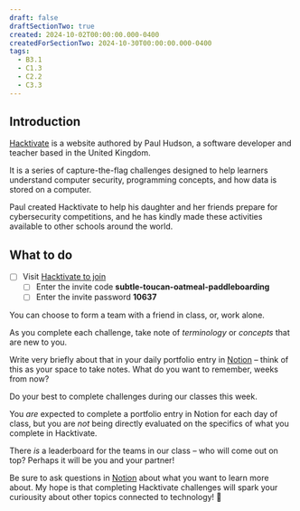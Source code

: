 ```yaml
---
draft: false
draftSectionTwo: true
created: 2024-10-02T00:00:00.000-0400
createdForSectionTwo: 2024-10-30T00:00:00.000-0400
tags:
  - B3.1
  - C1.3
  - C2.2
  - C3.3
---
```

## Introduction

[Hacktivate](https://www.hacktivate.io) is a website authored by Paul Hudson, a software developer and teacher based in the United Kingdom.

It is a series of capture-the-flag challenges designed to help learners understand computer security, programming concepts, and how data is stored on a computer.

Paul created Hacktivate to help his daughter and her friends prepare for cybersecurity competitions, and he has kindly made these activities available to other schools around the world.

## What to do

- [ ] Visit [Hacktivate to join](https://www.hacktivate.io/join)
	- [ ] Enter the invite code **subtle-toucan-oatmeal-paddleboarding**
	- [ ] Enter the invite password **10637**

You can choose to form a team with a friend in class, or, work alone.

As you complete each challenge, take note of *terminology* or *concepts* that are new to you.

Write very briefly about that in your daily portfolio entry in [Notion](https://notion.so) – think of this as your space to take notes. What do you want to remember, weeks from now?

Do your best to complete challenges during our classes this week.

You *are* expected to complete a portfolio entry in Notion for each day of class, but you are *not* being directly evaluated on the specifics of what you complete in Hacktivate.

There *is* a leaderboard for the teams in our class – who will come out on top? Perhaps it will be you and your partner!

Be sure to ask questions in [Notion](https://notion.so) about what you want to learn more about. My hope is that completing Hacktivate challenges will spark your curiousity about other topics connected to technology! 🚀